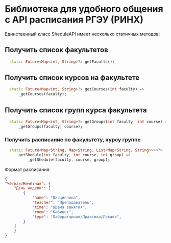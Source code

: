 # Библиотека для удобного общения с API расписания РГЭУ (РИНХ)

Единственный класс SheduleAPI имеет несколько статичных методов:

## Получить список факультетов
```dart
  static Future<Map<int, String>?> getFacults();
```
## Получить список курсов на факультете
```dart
  static Future<Map<int, String>?> getCourses(int faculty) =>
      _getCourses(faculty);
```
## Получить список групп курса факультета
```dart
  static Future<Map<int, String>?> getGroups(int faculty, int course) =>
      _getGroups(faculty, course);
```
### Получить расписание по факультету, курсу группе
```dart
  static Future<Map<String, Map<String, List<Map<String, String>>>>?>
      getShedule(int faculty, int course, int group) =>
          _getShedule(faculty, course, group);
```
Формат расписания:
```json
{
"Чётная/Нечётная": {
    "День недели": [
        {
            "name": "Дисциплина",
            "teacher": "Преподаватель",
            "time": "Время занятия",
            "room": "Кабинет",
            "type": "Лабораторная/Практика/Лекция",
        }
    ]
    }
}
```
